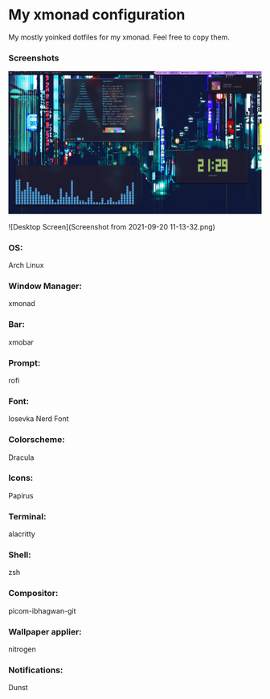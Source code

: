 # My xmonad configuration
 My mostly yoinked dotfiles for my xmonad. Feel free to copy them.

### Screenshots

![Desktop Screen](desktopscreenshot.png)

![Desktop Screen](Screenshot from 2021-09-20 11-13-32.png)

### OS: 
Arch Linux

### Window Manager: 
xmonad 

### Bar: 
xmobar

### Prompt: 
rofi

### Font: 
Iosevka Nerd Font

### Colorscheme: 
Dracula

### Icons: 
Papirus

### Terminal: 
alacritty

### Shell: 
zsh

### Compositor: 
picom-ibhagwan-git

### Wallpaper applier: 
nitrogen

### Notifications: 
Dunst
